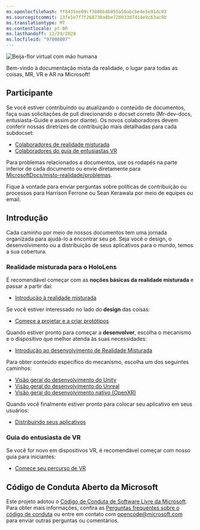 ```yaml
---
ms.openlocfilehash: ff8435ee09cf380bb4b055a50abcbe4e5e91dc03
ms.sourcegitcommit: 13fe1e7f7f268730a0be720933d7414e9c63ac9b
ms.translationtype: MT
ms.contentlocale: pt-BR
ms.lasthandoff: 12/29/2020
ms.locfileid: "97808807"
---
```

![Beija-flor virtual com mão humana](mixed-reality-docs/mr-dev-docs/discover/images/01_MixedReality.png)

Bem-vindo à documentação mista da realidade, o lugar para todas as coisas, MR, VR e AR na Microsoft!

## <a name="contributing"></a>Participante

Se você estiver contribuindo ou atualizando o conteúdo de documentos, faça suas solicitações de pull direcionando o docset correto (Mr-dev-docs, entusiasta-Guide e assim por diante). Os novos colaboradores devem conferir nossas diretrizes de contribuição mais detalhadas para cada subdocset:

* [Colaboradores de realidade misturada](mixed-reality-docs/mr-dev-docs/CONTRIBUTING.md)
* [Colaboradores do guia de entusiastas VR](mixed-reality-docs/enthusiast-guide/CONTRIBUTING.md)

Para problemas relacionados a documentos, use os rodapés na parte inferior de cada documento ou envie diretamente para [MicrosoftDocs/misto-realidade/problemas](https://github.com/MicrosoftDocs/mixed-reality/issues).

Fique à vontade para enviar perguntas sobre políticas de contribuição ou processos para Harrison Ferrone ou Sean Kerawala por meio de equipes ou email. 

## <a name="getting-started"></a>Introdução 

Cada caminho por meio de nossos documentos tem uma jornada organizada para ajudá-lo a encontrar seu pé. Seja você o design, o desenvolvimento ou a distribuição de seus aplicativos para o mundo, temos a sua cobertura. 

### <a name="mixed-reality-for-hololens"></a>Realidade misturada para o HoloLens

É recomendável começar com as **noções básicas da realidade misturada** e passar a partir daí:

* [Introdução à realidade misturada](mixed-reality-docs/mr-dev-docs/discover/get-started-with-mr.md)

Se você estiver interessado no lado do **design** das coisas:

* [Comece a projetar e a criar protótipos](mixed-reality-docs/mr-dev-docs/design/design.md)

Quando estiver pronto para começar a **desenvolver**, escolha o mecanismo e o dispositivo que melhor atenda às suas necessidades:

* [Introdução ao desenvolvimento de Realidade Misturada](mixed-reality-docs/mr-dev-docs/develop/development.md)

Para obter conteúdo específico do mecanismo, escolha um dos seguintes caminhos:

* [Visão geral do desenvolvimento do Unity](mixed-reality-docs/mr-dev-docs/develop/unity/unity-development-overview.md)
* [Visão geral do desenvolvimento do Unreal](mixed-reality-docs/mr-dev-docs/develop/unreal/unreal-development-overview.md)
* [Visão geral do desenvolvimento nativo (OpenXR)](mixed-reality-docs/mr-dev-docs/develop/native/directx-development-overview.md)

Quando você finalmente estiver pronto para colocar seu aplicativo em seus usuários:

* [Distribuindo seus aplicativos](mixed-reality-docs/mr-dev-docs/distribute/distribute-overview.md)

### <a name="vr-enthusiast-guide"></a>Guia do entusiasta de VR

Se você for novo em dispositivos VR, é recomendável começar com nosso guia para iniciantes:

* [Comece seu percurso de VR](enthusiast-guide/vr-journey.md)

## <a name="microsoft-open-source-code-of-conduct"></a>Código de Conduta Aberto da Microsoft

Este projeto adotou o [Código de Conduta de Software Livre da Microsoft](https://opensource.microsoft.com/codeofconduct/).
Para obter mais informações, confira as [Perguntas frequentes sobre o código de conduta](https://opensource.microsoft.com/codeofconduct/faq/) ou entre em contato com [opencode@microsoft.com](mailto:opencode@microsoft.com) para enviar outras perguntas ou comentários.
